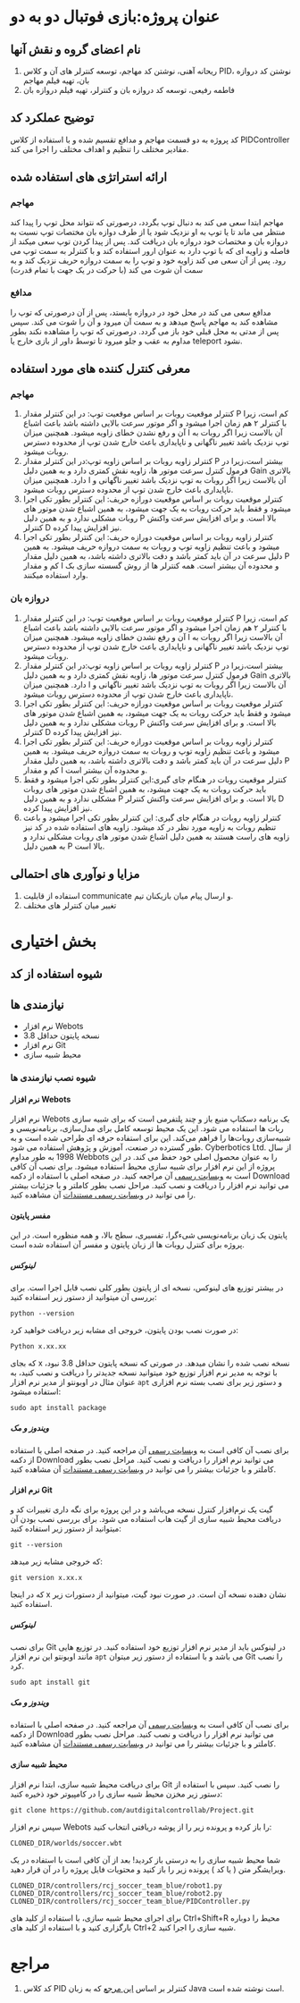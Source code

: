 # عنوان پروژه:‌بازی فوتبال دو به دو

## نام اعضای گروه و نقش آنها
1. ریحانه آهنی، نوشتن کد مهاجم، توسعه کنترلر های آن و کلاس PID، نوشتن کد دروازه بان، تهیه فیلم مهاجم
2. فاطمه رفیعی، توسعه کد دروازه بان و کنترلر، تهیه فیلم دروازه بان

## توضیح عملکرد کد
کد پروژه به دو قسمت مهاجم و مدافع تقسیم شده و با استفاده از کلاس PIDController مقادیر مختلف را تنظیم و اهداف مختلف را اجرا می کند. 

## ارائه استراتژی های استفاده شده
### مهاجم
مهاجم ابتدا سعی می کند به دنبال توپ بگردد، درصورتی که نتواند محل توپ را پیدا کند منتظر می ماند تا یا توپ به او نزدیک شود یا از طرف دوازه بان مختصات توپ نسبت به دروازه بان و مختصات خود دروازه بان دریافت کند. پس از پیدا کردن توپ سعی میکند از فاصله و زاویه ای که با توپ دارد به عنوان ارور استفاده کند و با کنترلر به سمت توپ می رود. پس از آن سعی می کند زاویه خود و توپ را به سمت دروازه حریف نزدیک کند و به سمت آن شوت می کند (‌با حرکت در یک جهت با تمام قدرت)
### مدافع
مدافع سعی می کند در محل خود در دروازه بایستد،  پس از آن درصورتی که توپ را مشاهده کند به مهاجم پاسخ میدهد و به سمت آن میرود و آن را شوت می کند. سپس پس از مدتی به محل قبلی خود باز می گردد. درصورتی که توپ را مشاهده نکند بطور مداوم به عقب و جلو میرود تا توسط داور از بازی خارج یا teleport نشود. 

##  معرفی کنترل کننده های مورد استفاده
### مهاجم
1. کنترلر موقعیت روبات بر اساس موقعیت توپ: در این کنترلر مقدار P کم است، زیرا با کنترلر ۲ هم زمان اجرا میشود و اگر موتور سرعت بالایی داشته باشد باعث اشباع آن و رفع نشدن خطای زاویه میشود. همچنین میزان I آن بالاست زیرا اگر روبات به توپ نزدیک باشد تغییر ناگهانی و ناپایداری باعث خارج شدن توپ از محدوده دسترس روبات میشود. 
2. کنترلر زاویه روبات بر اساس زاویه توپ:‌در این کنترلر مقدار P بیشتر است،زیرا در فرمول کنترل سرعت موتور ها، زاویه نقش کمتری دارد و به همین دلیل Gain بالاتری دارد. همچنین میزان I آن بالاست زیرا اگر روبات به توپ نزدیک باشد تغییر ناگهانی و ناپایداری باعث خارج شدن توپ از محدوده دسترس روبات میشود. 
3. کنترلر موقعیت روبات بر اساس موقعیت دورازه حریف: این کنترلر بطور تکی اجرا میشود و فقط باید حرکت روبات به یک جهت میشود، به همین اشباع شدن موتور های روبات مشکلی ندارد و به همین دلیل P بالا است. و برای افزایش سرعت واکنش کنترلر D نیز افزایش پیدا کرده. 
4. کنترلر زاویه روبات بر اساس موقعیت دورازه حریف:‌ این کنترلر بطور تکی اجرا میشود و باعث تنظیم زاویه توپ و روبات به سمت دروازه حریف میشود. به همین دلیل سرعت در آن باید کمتر باشد و دقت بالاتری داشته باشد، به همین دلیل مقدار P کم و مقدار I و محدوده آن بیشتر است. 
 همه کنترلر ها از روش گسسته سازی بک وارد استفاده میکنند.
### دروازه بان
1. کنترلر موقعیت روبات بر اساس موقعیت توپ: در این کنترلر مقدار P کم است، زیرا با کنترلر ۲ هم زمان اجرا میشود و اگر موتور سرعت بالایی داشته باشد باعث اشباع آن و رفع نشدن خطای زاویه میشود. همچنین میزان I آن بالاست زیرا اگر روبات به توپ نزدیک باشد تغییر ناگهانی و ناپایداری باعث خارج شدن توپ از محدوده دسترس روبات میشود. 
2. کنترلر زاویه روبات بر اساس زاویه توپ:‌در این کنترلر مقدار P بیشتر است،زیرا در فرمول کنترل سرعت موتور ها، زاویه نقش کمتری دارد و به همین دلیل Gain بالاتری دارد. همچنین میزان I آن بالاست زیرا اگر روبات به توپ نزدیک باشد تغییر ناگهانی و ناپایداری باعث خارج شدن توپ از محدوده دسترس روبات میشود. 
3. کنترلر موقعیت روبات بر اساس موقعیت دورازه حریف: این کنترلر بطور تکی اجرا میشود و فقط باید حرکت روبات به یک جهت میشود، به همین اشباع شدن موتور های روبات مشکلی ندارد و به همین دلیل P بالا است. و برای افزایش سرعت واکنش کنترلر D نیز افزایش پیدا کرده. 
4. کنترلر زاویه روبات بر اساس موقعیت دورازه حریف:‌ این کنترلر بطور تکی اجرا میشود و باعث تنظیم زاویه توپ و روبات به سمت دروازه حریف میشود. به همین دلیل سرعت در آن باید کمتر باشد و دقت بالاتری داشته باشد، به همین دلیل مقدار P کم و مقدار I و محدوده آن بیشتر است. 
5. کنترلر موقعیت روبات در هنگام جای گیری:‌این کنترلر بطور تکی اجرا میشود و فقط باید حرکت روبات به یک جهت میشود، به همین اشباع شدن موتور های روبات مشکلی ندارد و به همین دلیل P بالا است. و برای افزایش سرعت واکنش کنترلر D نیز افزایش پیدا کرده. 
6. کنترلر زاویه روبات در هنگام جای گیری:‌  این کنترلر بطور تکی اجرا میشود و باعث تنظیم روبات به زاویه مورد نظر در کد میشود. زاویه های استفاده شده در کد نیز زاویه های راست هستند به همین دلیل اشباع شدن موتور های روبات مشکلی ندارد و به همین دلیل P بالا است.

##  مزایا و نوآوری های احتمالی
1. استفاده از قابلیت communicate و ارسال پیام میان بازیکنان تیم. 
2. تغییر میان کنترلر های مختلف

# بخش اختیاری
## شیوه استفاده از کد
## نیازمندی ها
+ نرم افزار Webots
+ نسخه پایتون حداقل 3.8
+ نرم افزار Git
+ محیط شبیه سازی
### شیوه نصب نیازمندی ها
#### نرم افزار Webots
نرم افزار Webots یک برنامه دسکتاپ منبع باز و چند پلتفرمی است که برای شبیه سازی ربات ها استفاده می شود. این یک محیط توسعه کامل برای مدل‌سازی، برنامه‌نویسی و شبیه‌سازی روبات‌ها را فراهم می‌کند.
این برای استفاده حرفه ای طراحی شده است و به طور گسترده در صنعت، آموزش و پژوهش استفاده می شود. Cyberbotics Ltd. از سال 1998 به طور مداوم Webbots را به عنوان محصول اصلی خود حفظ می کند.
در این پروژه از این نرم افزار برای شبیه سازی محیط استفاده میشود.
برای نصب آن کافی است به [وبسایت رسمی](https://cyberbotics.com/) آن مراجعه کنید. در صفحه اصلی با استفاده از دکمه Download می توانید نرم افزار را دریافت و نصب کنید. مراحل نصب بطور کاملتر و با جزئیات بیشتر را می توانید در [وبسایت رسمی مستندات](https://cyberbotics.com/doc/guide/installing-webots) آن مشاهده کنید. 
#### مفسر پایتون
پایتون یک زبان برنامه‌نویسی شیءگرا، تفسیری، سطح بالا، و همه منظوره است. در این پروژه برای کنترل روبات ها از زبان پایتون و مفسر آن استفاده شده است. 
##### لینوکس
در بیشتر توزیع های لینوکس، نسخه ای از پایتون بطور کلی نصب قابل اجرا است. برای بررسی آن میتوانید از دستور زیر استفاده کنید:‌

	python --version
در صورت نصب بودن پایتون، خروجی ای مشابه زیر دریافت خواهید کرد:

	Python x.xx.xx
که بجای x نسخه نصب شده را نشان میدهد. در صورتی که نسخه پایتون حداقل 3.8 نبود، با توجه به مدیر نرم افزار توزیع خود میتوانید نسخه جدیدتر را دریافت و نصب کنید، به عنوان مثال در اوبونتو از مدیر نرم افزار `apt` و دستور زیر برای نصب بسته نرم افزاری استفاده میشود:‌

	sudo apt install package

##### ویندوز و مک
برای نصب آن کافی است به [وبسایت رسمی](https://www.python.org/) آن مراجعه کنید. در صفحه اصلی با استفاده از دکمه Download می توانید نرم افزار را دریافت و نصب کنید. مراحل نصب بطور کاملتر و با جزئیات بیشتر را می توانید در [وبسایت رسمی مستندات](https://wiki.python.org/moin/BeginnersGuide/Download) آن مشاهده کنید. 
#### نرم افزار Git
گیت یک نرم‌افزار کنترل نسخه می‌باشد و در این پروژه برای نگه داری تغییرات کد و دریافت محیط شبیه سازی از گیت هاب استفاده می شود. برای بررسی نصب بودن آن میتوانید از دستور زیر استفاده کنید:‌

	git --version
 که خروجی مشابه زیر میدهد:‌

	git version x.xx.x
که در اینجا x نشان دهنده نسخه آن است. 
 در صورت نبود گیت، میتوانید از دستورات زیر استفاده کنید.
##### لینوکس
برای نصب Git در لینوکس باید از مدیر نرم افزار توزیع خود استفاده کنید. در توزیع هایی مانند اوبونتو این نرم افزار `apt` می باشد و با استفاده از دستور زیر میتوان Git را نصب کرد. 

	sudo apt install git
##### ویندوز و مک
برای نصب آن کافی است به [وبسایت رسمی](https://git-scm.com/downloads) آن مراجعه کنید. در صفحه اصلی با استفاده از دکمه Download می توانید نرم افزار را دریافت و نصب کنید. مراحل نصب بطور کاملتر و با جزئیات بیشتر را می توانید در [وبسایت رسمی مستندات](https://git-scm.com/docs) آن مشاهده کنید. 
#### محیط شبیه سازی
برای دریافت محیط شبیه سازی، ابتدا نرم افزار Git را نصب کنید. سپس با استفاده از دستور زیر مخزن محیط شبیه سازی را در کامپیوتر خود ذخیره کنید:

	git clone https://github.com/autdigitalcontrollab/Project.git
سپس نرم افزار Webots را باز کرده و پرونده زیر را از پوشه دریافتی انتخاب کنید:‌

	CLONED_DIR/worlds/soccer.wbt

شما محیط شبیه سازی را به درستی باز کردید!
بعد از آن کافی است با استفاده در یک ویرایشگر متن ( یا کد )‌ پرونده زیر را باز کنید و محتویات فایل پروژه را در آن قرار دهید. 

	CLONED_DIR/controllers/rcj_soccer_team_blue/robot1.py
	CLONED_DIR/controllers/rcj_soccer_team_blue/robot2.py
	CLONED_DIR/controllers/rcj_soccer_team_blue/PIDController.py

برای اجرای محیط شبیه سازی، با استفاده از کلید های Ctrl+Shift+R محیط را دوباره بارگزاری کنید و با استفاده از کلید های Ctrl+2 شبیه سازی را اجرا کنید. 

# مراجع 

1. کد کلاس PID کنترلر بر اساس [این مرجع](https://github.com/CGrassin/SimplyPID/blob/master/fr/charleslabs/simplypid/SimplyPID.java) که به زبان Java است نوشته شده است. 
